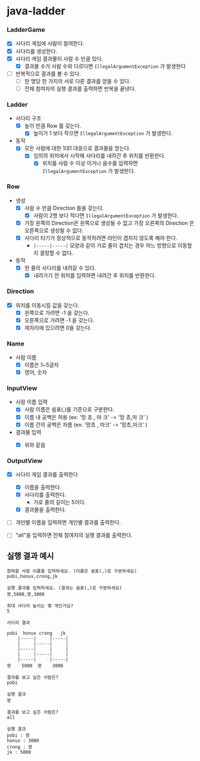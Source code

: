 # java-ladder

### LadderGame
- [x] 사다리 게임에 사람이 참여한다.
- [x] 사다리를 생성한다.
- [x] 사다리 게임 결과물이 사람 수 만큼 있다.
  - [x] 결과물 수가 사람 수와 다르다면 `IllegalArgumentException` 가 발생한다
- [ ] 반복적으로 결과를 볼 수 있다.
  - [ ] 한 명당 한 가지의 서로 다른 결과를 얻을 수 있다.
  - [ ] 전체 참여자의 실행 결과를 출력하면 반복을 끝낸다.

### Ladder
- 사다리 구조
  - [x] 높이 만큼 Row 를 갖는다.
    - [x] 높이가 1 보다 작으면 `IllegalArgumentException` 가 발생한다.
- 동작
  - [x] 모든 사람에 대한 1대1 대응으로 결과물을 얻는다.
    - [x] 임의의 위치에서 시작해 사다리를 내려간 후 위치를 반환한다.
      - [x] 위치를 사람 수 이상 이거나 음수를 입력하면 `IllegalArgumentException` 가 발생한다.

### Row
- 생성
  - [x] 사람 수 만큼 Direction 들을 갖는다.
    - [x] 사람이 2명 보다 적다면 `IllegalArgumentException` 가 발생한다.
  - [x] 가장 왼쪽의 Direction은 왼쪽으로 생성될 수 없고 가장 오른쪽의 Direction 은 오른쪽으로 생성될 수 없다.
  - [x] 사다리 타기가 정상적으로 동작하려면 라인이 겹치지 않도록 해야 한다.
    - `|-----|-----|` 모양과 같이 가로 줄이 겹치는 경우 어느 방향으로 이동할지 결정할 수 없다.
- 동작
  - [x] 한 줄의 사다리를 내려갈 수 있다.
    - [x] 내려가기 전 위치를 입력하면 내려간 후 위치를 반환한다.

### Direction
- [x] 위치를 이동시킬 값을 갖는다.
  - [x] 왼쪽으로 가려면 -1 을 갖는다.
  - [x] 오른쪽으로 가려면 -1 을 갖는다.
  - [x] 제자리에 있으려면 0을 갖는다.

### Name
- 사람 이름
  - [x] 이름은 1~5글자 
  - [x] 영어, 숫자

### InputView
- 사람 이름 입력
  - [x] 사람 이름은 쉼표(,)를 기준으로 구분한다.
  - [x] 이름 내 공백은 허용 (ex: '망 쵸 , 마       크' -> '망 쵸,마       크' )
  - [x] 이름 간의 공백은 자름 (ex: '망쵸 , 마크' -> '망쵸,마크' )
- 결과물 입력
  - [x] 위와 같음


### OutputView
- [x] 사다리 게임 결과를 출력한다
  - [x] 이름을 출력한다.
  - [x] 사다리를 출력한다.
    - 가로 줄의 길이는 5이다.
  - [x] 결과물을 출력한다.
- [ ] 개인별 이름을 입력하면 개인별 결과를 출력한다.
- [ ] "all"을 입력하면 전체 참여자의 실행 결과를 출력한다.


## 실행 결과 예시

```text
참여할 사람 이름을 입력하세요. (이름은 쉼표(,)로 구분하세요)
pobi,honux,crong,jk

실행 결과를 입력하세요. (결과는 쉼표(,)로 구분하세요)
꽝,5000,꽝,3000

최대 사다리 높이는 몇 개인가요?
5

사다리 결과

pobi  honux crong   jk
    |-----|     |-----|
    |     |-----|     |
    |-----|     |     |
    |     |-----|     |
    |-----|     |-----|
꽝    5000  꽝    3000

결과를 보고 싶은 사람은?
pobi

실행 결과
꽝

결과를 보고 싶은 사람은?
all

실행 결과
pobi : 꽝
honux : 3000
crong : 꽝
jk : 5000
```
